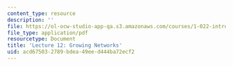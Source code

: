 ```yaml
---
content_type: resource
description: ''
file: https://ol-ocw-studio-app-qa.s3.amazonaws.com/courses/1-022-introduction-to-network-models-fall-2018/acd675032789bdea49eed444ba72ecf2_MIT1_022F18_lec12.pdf
file_type: application/pdf
resourcetype: Document
title: 'Lecture 12: Growing Networks'
uid: acd67503-2789-bdea-49ee-d444ba72ecf2
---
```


